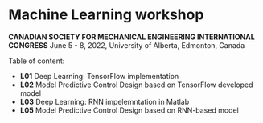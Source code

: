 # Machine Learning workshop
**CANADIAN SOCIETY FOR MECHANICAL ENGINEERING INTERNATIONAL CONGRESS** 
June 5 - 8, 2022, University of Alberta, Edmonton, Canada

Table of content:

- **L01** Deep Learning: TensorFlow implementation
- **L02** Model Predictive Control Design based on TensorFlow developed model
- **L03** Deep Learning: RNN impelemntation in Matlab
- **L05** Model Predictive Control Design based on RNN-based model

